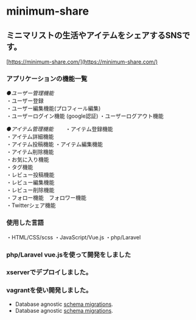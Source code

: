 # minimum-share

## ミニマリストの生活やアイテムをシェアするSNSです。
[https://minimum-share.com/](https://minimum-share.com/)

### アプリケーションの機能一覧
*●ユーザー管理機能*  
・ユーザー登録   
・ユーザー編集機能(プロフィール編集)  
・ユーザーログイン機能  (google認証)
・ユーザーログアウト機能  

*●アイテム管理機能*　　
・アイテム登録機能  
・アイテム詳細機能  
・アイテム投稿機能
・アイテム編集機能  
・アイテム削除機能    
・お気に入り機能  
・タグ機能  
・レビュー投稿機能  
・レビュー編集機能  
・レビュー削除機能  
・フォロー機能　フォロワー機能  
・Twitterシェア機能  


### 使用した言語
・HTML/CSS/scss
・JavaScript/Vue.js
・php/Laravel

### php/Laravel vue.jsを使って開発をしました
### xserverでデプロイしました。
### vagrantを使い開発しました。

- Database agnostic [schema migrations](https://laravel.com/docs/migrations).
- Database agnostic [schema migrations](https://laravel.com/docs/migrations).
